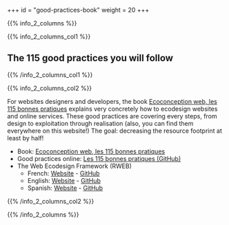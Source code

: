 +++
id = "good-practices-book"
weight = 20
+++

{{% info_2_columns %}}

{{% info_2_columns_col1 %}}

## The 115 good practices you will follow

{{% /info_2_columns_col1 %}}

{{% info_2_columns_col2 %}}

For websites designers and developers, the book [Ecoconception web, les 115 bonnes pratiques](https://ecoconceptionweb.com/) explains very concretely how to ecodesign websites and online services. These good practices are covering every steps, from design to exploitation through realisation (also, you can find them everywhere on this website!) The goal: decreasing the resource footprint at least by half!

- Book: <a lang="fr" hreflang="fr" href="https://ecoconceptionweb.com/">Ecoconception web, les 115 bonnes pratiques</a>
- Good practices online: <a lang="fr" hreflang="fr" href="https://github.com/cnumr/best-practices#les-115-bonnes-pratiques">Les 115 bonnes pratiques (GitHub)</a>
- The Web Ecodesign Framework (RWEB)
    - French: [Website](https://ref.greenit.fr/rweb/fr.html) - [GitHub](https://github.com/cnumr/best-practices#les-115-bonnes-pratiques)
    - English: [Website](https://ref.greenit.fr/rweb/en.html) - [GitHub](https://github.com/cnumr/best-practices/blob/main/README.en.md)
    - Spanish: [Website](https://ref.greenit.fr/rweb/es.html) - [GitHub](https://github.com/cnumr/best-practices/blob/main/README.es.md)


{{% /info_2_columns_col2 %}}

{{% /info_2_columns %}}
